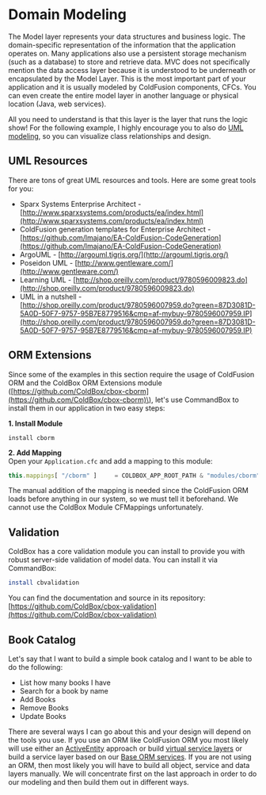 # Domain Modeling

The Model layer represents your data structures and business logic. The domain-specific representation of the information that the application operates on. Many applications also use a persistent storage mechanism \(such as a database\) to store and retrieve data. MVC does not specifically mention the data access layer because it is understood to be underneath or encapsulated by the Model Layer. This is the most important part of your application and it is usually modeled by ColdFusion components, CFCs. You can even create the entire model layer in another language or physical location \(Java, web services\).

All you need to understand is that this layer is the layer that runs the logic show! For the following example, I highly encourage you to also do [UML modeling](http://en.wikipedia.org/wiki/Unified_Modeling_Language), so you can visualize class relationships and design.

## UML Resources

There are tons of great UML resources and tools. Here are some great tools for you:

* Sparx Systems Enterprise Architect - [http://www.sparxsystems.com/products/ea/index.html](http://www.sparxsystems.com/products/ea/index.html)
* ColdFusion generation templates for Enterprise Architect - [https://github.com/lmajano/EA-ColdFusion-CodeGeneration](https://github.com/lmajano/EA-ColdFusion-CodeGeneration)
* ArgoUML - [http://argouml.tigris.org/](http://argouml.tigris.org/)
* Poseidon UML - [http://www.gentleware.com/](http://www.gentleware.com/)
* Learning UML - [http://shop.oreilly.com/product/9780596009823.do](http://shop.oreilly.com/product/9780596009823.do)
* UML in a nutshell - [http://shop.oreilly.com/product/9780596007959.do?green=87D3081D-5A0D-50F7-9757-95B7E8779516&cmp=af-mybuy-9780596007959.IP](http://shop.oreilly.com/product/9780596007959.do?green=87D3081D-5A0D-50F7-9757-95B7E8779516&cmp=af-mybuy-9780596007959.IP)

## ORM Extensions

Since some of the examples in this section require the usage of ColdFusion ORM and the ColdBox ORM Extensions module \([https://github.com/ColdBox/cbox-cborm](https://github.com/ColdBox/cbox-cborm)\), let's use CommandBox to install them in our application in two easy steps:

**1. Install Module**

```text
install cborm
```

**2. Add Mapping**  
 Open your `Application.cfc` and add a mapping to this module:

```javascript
this.mappings[ "/cborm" ]     = COLDBOX_APP_ROOT_PATH & "modules/cborm";
```

The manual addition of the mapping is needed since the ColdFusion ORM loads before anything in our system, so we must tell it beforehand. We cannot use the ColdBox Module CFMappings unfortunately.

## Validation

ColdBox has a core validation module you can install to provide you with robust server-side validation of model data. You can install it via CommandBox:

```bash
install cbvalidation
```

You can find the documentation and source in its repository: [https://github.com/ColdBox/cbox-validation](https://github.com/ColdBox/cbox-validation)

## Book Catalog

Let's say that I want to build a simple book catalog and I want to be able to do the following:

* List how many books I have
* Search for a book by name
* Add Books
* Remove Books
* Update Books 

There are several ways I can go about this and your design will depend on the tools you use. If you use an ORM like ColdFusion ORM you most likely will use either an [ActiveEntity](http://wiki.coldbox.org/wiki/ORM:ActiveEntity.cfm) approach or build [virtual service layers](http://wiki.coldbox.org/wiki/ORM:VirtualEntityService.cfm) or build a service layer based on our [Base ORM services](http://wiki.coldbox.org/wiki/ORM:BaseORMService.cfm). If you are not using an ORM, then most likely you will have to build all object, service and data layers manually. We will concentrate first on the last approach in order to do our modeling and then build them out in different ways.

